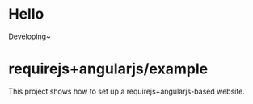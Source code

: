 # Hello
Developing~

# requirejs+angularjs/example
This project shows how to set up a requirejs+angularjs-based website.

